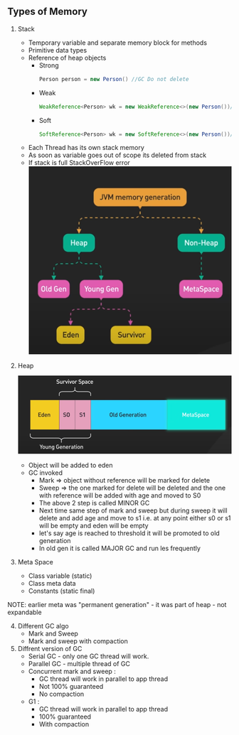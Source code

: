 ## Types of Memory
1. Stack
    - Temporary variable and separate memory block for methods
    - Primitive data types
    - Reference of heap objects
      - Strong
        ```java
        Person person = new Person() //GC Do not delete
        ```
      - Weak
        ```java
        WeakReference<Person> wk = new WeakReference<>(new Person())//GC will delete
        ```
      - Soft
        ```java
        SoftReference<Person> wk = new SoftReference<>(new Person())//GC allowed to delete if space is relly needed
        ```
    - Each Thread has its own stack memory
    - As soon as variable goes out of scope its deleted from stack
    - If stack is full StackOverFlow error
![memoryHierarchy.png](../../assets/memoryHierarchy.png)
   
2. Heap

    ![memoryDevision.png](../../assets/memoryDevision.png)
   - Object will be added to eden
   - GC invoked 
     - Mark => object without reference will be marked for delete
     - Sweep => the one marked for delete will be deleted and the one with reference will be added with age and moved to S0 
     - The above 2 step is called MINOR GC
     - Next time same step of mark and sweep but during sweep it will delete and add age and move to s1 i.e. at any point either s0 or s1 will be empty and eden will be empty
     - let's say age is reached to threshold it will be promoted to old generation
     - In old gen it is called MAJOR GC and run les frequently
3. Meta Space
    - Class variable (static)
    - Class meta data
    - Constants (static final)

NOTE: earlier meta was "permanent generation"
    - it was part of heap
    - not expandable

4. Different GC algo
    - Mark and Sweep
    - Mark and sweep with compaction
5. Diffrent version of GC
    - Serial GC - only one GC thread will work.
    - Parallel GC - multiple thread of GC
    - Concurrent mark and sweep :
      - GC thread will work in parallel to app thread 
      - Not 100% guaranteed  
      - No compaction
    - G1 :
      - GC thread will work in parallel to app thread 
      - 100% guaranteed
      - With compaction
